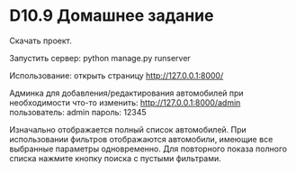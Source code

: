 # D10.9 Домашнее задание

Скачать проект.

Запустить сервер:
python manage.py runserver 

Использование:
открыть страницу http://127.0.0.1:8000/

Админка для добавления/редактирования автомобилей при необходимости что-то изменить:
http://127.0.0.1:8000/admin
пользователь: admin
пароль: 12345

Изначально отображается полный список автомобилей. При использовании фильтров отображаются автомобили, имеющие все выбранные параметры одновременно. Для повторного показа полного списка нажмите кнопку поиска с пустыми фильтрами.